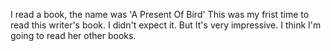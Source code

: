 I read a book, the name was 'A Present Of Bird'
This was my frist time to read this writer's book.
I didn't expect it.
But It's very impressive.
I think I'm going to read her other books.
